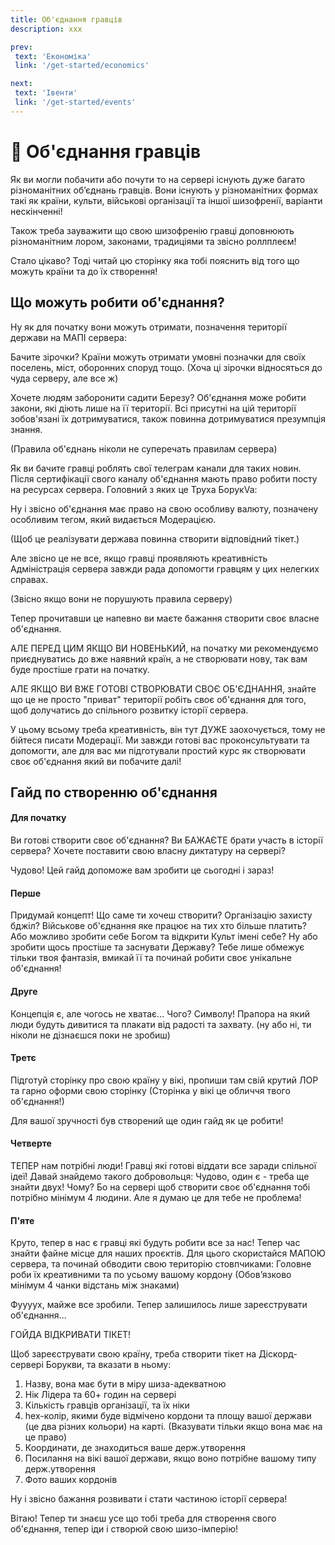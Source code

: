 ```yaml
---
title: Об'єднання гравців
description: xxx

prev:
 text: 'Економіка'
 link: '/get-started/economics'

next:
 text: 'Івенти'
 link: '/get-started/events'
---
```


<!--
Важливо писати Об`єднання гравців через ` (тільда), бо інакше не буде працювати
-->

<!--
TODO:
1. Переписати текст
-->

# 👥 Об'єднання гравців
Як ви могли побачити або почути то на сервері існують дуже багато різноманітних об’єднань гравців. Вони існують у різноманітних формах такі як країни, культи, військові організації та іншої шизофренії, варіанти нескінченні!

Також треба зауважити що свою шизофренію гравці доповнюють різноманітним лором, законами, традиціями та звісно роллплеєм!

Стало цікаво? Тоді читай цю сторінку яка тобі пояснить від того що можуть країни та до їх створення!

## Що можуть робити об'єднання?
Ну як для початку вони можуть отримати, позначення території держави на МАПІ сервера:

Бачите зірочки? Країни можуть отримати умовні позначки для своїх поселень, міст, оборонних споруд тощо. (Хоча ці зірочки відносяться до чуда серверу, але все ж)

Хочете людям заборонити садити Березу? Об'єднання може робити закони, які діють лише на її території. Всі присутні на цій території зобов'язані їх дотримуватися, також повинна дотримуватися презумпція знання.

(Правила об'єднань ніколи не суперечать правилам сервера)
<!-- Сюди треба оновлену картинку -->

Як ви бачите гравці роблять свої телеграм канали для таких новин. Після сертифікації свого каналу об'єднання мають право робити посту на ресурсах сервера. Головний з яких це Труха БорукVa:
<!-- Сюди треба оновлену картинку -->

Ну і звісно об'єднання має право на свою особливу валюту, позначену особливим тегом, який видається Модерацією.

(Щоб це реалізувати держава повинна створити відповідний тікет.)

Але звісно це не все, якщо гравці проявляють креативність Адміністрація сервера завжди рада допомогти гравцям у цих нелегких справах.

(Звісно якщо вони не порушують правила серверу)

Тепер прочитавши це напевно ви маєте бажання створити своє власне об'єднання.

АЛЕ ПЕРЕД ЦИМ ЯКЩО ВИ НОВЕНЬКИЙ, на початку ми рекомендуємо приєднуватись до вже наявний країн, а не створювати нову, так вам буде простіше грати на початку.

АЛЕ ЯКЩО ВИ ВЖЕ ГОТОВІ СТВОРЮВАТИ СВОЄ ОБ'ЄДНАННЯ, знайте що це не просто "приват" території робіть своє об'єднання для того, щоб долучатись до спільного розвитку історії сервера.

У цьому всьому треба креативність, він тут ДУЖЕ заохочується, тому не бійтеся писати Модерації. Ми завжди готові вас проконсультувати та допомогти, але для вас ми підготували простий курс як створювати своє об'єднання який ви побачите далі!

## Гайд по створенню об'єднання
#### Для початку
Ви готові створити своє об'єднання? Ви БАЖАЄТЕ брати участь в історії сервера? Хочете поставити свою власну диктатуру на сервері?

Чудово! Цей гайд допоможе вам зробити це сьогодні і зараз!

#### Перше
Придумай концепт! Що саме ти хочеш створити? Організацію захисту бджіл? Військове об'єднання яке працює на тих хто більше платить? Або можливо зробити себе Богом та відкрити Культ імені себе? Ну або зробити щось простіше та заснувати Державу? Тебе лише обмежує тільки твоя фантазія, вмикай її та починай робити своє унікальне об'єднання!

#### Друге
Концепція є, але чогось не хватає... Чого? Символу! Прапора на який люди будуть дивитися та плакати від радості та захвату. (ну або ні, ти ніколи не дізнаєшся поки не зробиш)

#### Третє
Підготуй сторінку про свою країну у вікі, пропиши там свій крутий ЛОР та гарно оформи свою сторінку (Сторінка у вікі це обличчя твого об'єднання!)

Для вашої зручності був створений ще один гайд як це робити!

#### Четверте
ТЕПЕР нам потрібні люди! Гравці які готові віддати все заради спільної ідеї! Давай знайдемо такого добровольця:
Чудово, один є - треба ще знайти двух! Чому? Бо на сервері щоб створити своє об'єднання тобі потрібно мінімум 4 людини. Але я думаю це для тебе не проблема!

#### П'яте
Круто, тепер в нас є гравці які будуть робити все за нас! Тепер час знайти файне місце для наших проєктів. Для цього скористайся МАПОЮ сервера, та починай обводити свою територію стовпчиками:
Головне роби їх креативними та по усьому вашому кордону (Обов’язково мінімум 4 чанки відстань між знаками)

Фуууух, майже все зробили. Тепер залишилось лише зареєструвати об'єднання...

ГОЙДА ВІДКРИВАТИ ТІКЕТ!

Щоб зареєструвати свою країну, треба створити тікет на Діскорд-сервері Борукви, та вказати в ньому:

1. Назву, вона має бути в міру шиза-адекватною
2. Нік Лідера та 60+ годин на сервері
3. Кількість гравців організації, та їх ніки
4. hex-колір, якими буде відмічено кордони та площу вашої держави (це два різних кольори) на карті. (Вказувати тільки якщо вона має на це право)
5. Координати, де знаходиться ваше держ.утворення
6. Посилання на вікі вашої держави, якщо воно потрібне вашому типу держ.утворення
7. Фото ваших кордонів

Ну і звісно бажання розвивати і стати частиною історії сервера!

Вітаю! Тепер ти знаєш усе що тобі треба для створення свого об'єднання, тепер іди і створюй свою шизо-імперію!